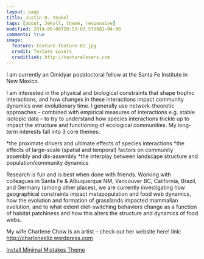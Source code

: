```yaml
---
layout: page
title: Justin D. Yeakel
tags: [about, Jekyll, theme, responsive]
modified: 2014-08-08T20:53:07.573882-04:00
comments: true
image:
  feature: texture-feature-02.jpg
  credit: Texture Lovers
  creditlink: http://texturelovers.com
---
```


I am currently an Omidyar postdoctoral fellow at the Santa Fe Institute in New Mexico.

I am interested in the physical and biological constraints that shape trophic interactions, and how changes in these interactions impact community dynamics over evolutionary time. I generally use network-theoretic approaches – combined with empirical measures of interactions e.g. stable isotopic data – to try to understand how species interactions trickle up to impact the structure and functioning of ecological communities. My long-term interests fall into 3 core themes:

*the proximate drivers and ultimate effects of species interactions
*the effects of large-scale (spatial and temporal) factors on community assembly and dis-assembly
*the interplay between landscape structure and population/community dynamics

Research is fun and is best when done with friends. Working with colleagues in Santa Fe & Albuquerque NM, Vancouver BC, California, Brazil, and Germany (among other places), we are currently investigating how geographical constraints impact metapopulation and food web dynamics, how the evolution and formation of grasslands impacted mammalian evolution, and to what extent diet-switching behaviors change as a function of habitat patchiness and how this alters the structure and dynamics of food webs.

My wife Charlene Chow is an artist – check out her website here! link: http://charleneeliz.wordpress.com

<a markdown="0" href="{{ site.url }}/theme-setup" class="btn">Install Minimal Mistakes Theme</a>

